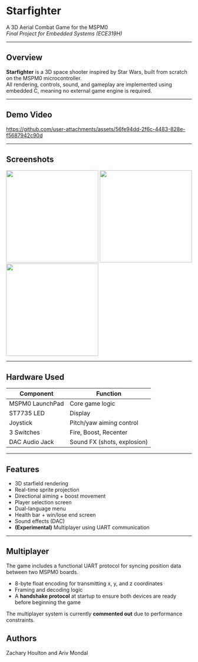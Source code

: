 # Starfighter

A 3D Aerial Combat Game for the MSPM0  
*Final Project for Embedded Systems (ECE319H)*

---

## Overview

**Starfighter** is a 3D space shooter inspired by Star Wars, built from scratch on the MSPM0 microcontroller.  
All rendering, controls, sound, and gameplay are implemented using embedded C, meaning no external game engine is required.

---

## Demo Video

https://github.com/user-attachments/assets/56fe94dd-2f6c-4483-828e-f5687942c90d

---

## Screenshots

<img src="https://github.com/user-attachments/assets/3b6b05e1-2152-463c-9fbe-55ba1b2330a8" width="250"/>
<img src="https://github.com/user-attachments/assets/9dc55e49-64fc-403b-907c-cd5a90c6c808" width="250"/>
<img src="https://github.com/user-attachments/assets/056cf527-dd8e-4c2b-b302-01a785d71203" width="250"/>


---

## Hardware Used

| Component         | Function                         |
|-------------------|----------------------------------|
| MSPM0 LaunchPad   | Core game logic                  |
| ST7735 LED        | Display                          |
| Joystick          | Pitch/yaw aiming control         |
| 3 Switches        | Fire, Boost, Recenter            |
| DAC Audio Jack    | Sound FX (shots, explosion)      |

---

## Features

- 3D starfield rendering
- Real-time sprite projection
- Directional aiming + boost movement
- Player selection screen
- Dual-language menu
- Health bar + win/lose end screen
- Sound effects (DAC)
- **(Experimental)** Multiplayer using UART communication

---

## Multiplayer

The game includes a functional UART protocol for syncing position data between two MSPM0 boards.  
- 8-byte float encoding for transmitting x, y, and z coordinates
- Framing and decoding logic
- A **handshake protocol** at startup to ensure both devices are ready before beginning the game

The multiplayer system is currently **commented out** due to performance constraints.

## Authors

Zachary Houlton and Ariv Mondal 
